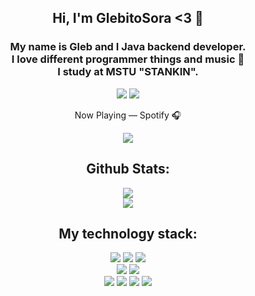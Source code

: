 <h2 align=center> Hi, I'm GlebitoSora <3 🤧</h2>
<h3 align=center>My name is Gleb and I Java backend developer.
<br>
I love different programmer things and music 🥰
<br>
I study at MSTU "STANKIN".
</h3>
<p align="center">
<a href="https://github.com/GlebitoSora"> <img src="https://img.shields.io/github/followers/GlebitoSora?label=follow&logo=github&style=for-the-badge&labelColor=purple"></a>
<a href="https://t.me/maybesora"> <img src="https://img.shields.io/static/v1?style=for-the-badge&logo=telegram&label=Telegram&message=maybesora&color=purple&labelColor=black"></a>
<p align="center"> Now Playing — Spotify 🎧</p>
<p align="center">
<a href="https://spotify-github-profile.vercel.app/api/view.svg?uid=31sttlpchdinmjsxdgz4cm56foqm&redirect=true">
<img src="https://spotify-github-profile.vercel.app/api/view.svg?uid=31sttlpchdinmjsxdgz4cm56foqm&cover_image=true&theme=novatorem&show_offline=false&background_color=121212&interchange=true&bar_color=53b14f&bar_color_cover=false"/>
</a>
</p>
<h2 align=center> Github Stats: </h2>
<p align="center">
<img src = "https://github-readme-stats.vercel.app/api?username=GlebitoSora&show_icons=true&theme=radical">
<br>
<img src = "https://github-readme-stats.vercel.app/api/top-langs/?username=GlebitoSora&hide_progress=true&theme=radical">
</p>
<h2 align="center"> My technology stack:</h2>
<p align="center">
<img src="https://img.shields.io/badge/Java-purple?style=for-the-badge&logo=Java&logoColor=white"/>
<img src="https://img.shields.io/badge/Spring-green?style=for-the-badge&logo=Spring&logoColor=white"/>
<img src="https://img.shields.io/badge/c/c++-%2300599C.svg?style=for-the-badge&logo=c%2B%2B&logoColor=white">
<br>
<img src="https://img.shields.io/badge/postgres-%23316192.svg?style=for-the-badge&logo=postgresql&logoColor=white">
<img src="https://img.shields.io/badge/Hibernate-blue?style=for-the-badge&logo=Hibernate&logoColor=white"/>
<br>
<img src="https://img.shields.io/badge/Docker-blue?style=for-the-badge&logo=Docker&logoColor=white"/>
<img src="https://img.shields.io/badge/redis-%23DD0031.svg?style=for-the-badge&logo=redis&logoColor=white">
<img src="https://img.shields.io/badge/git-%23F05033.svg?style=for-the-badge&logo=git&logoColor=white">
<img src="https://img.shields.io/badge/Linux-yellow?style=for-the-badge&logo=linux&logoColor=white">
</p>

